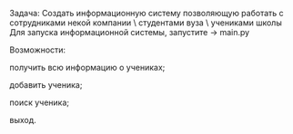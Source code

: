 Задача: Создать информационную систему позволяющую работать с сотрудниками некой компании \ студентами вуза \ учениками школы
Для запуска информационной системы, запустите -> main.py

Возможности:

получить всю информацию о учениках;

добавить ученика;

поиск ученика;

выход.
